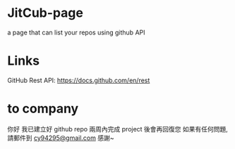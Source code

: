 # JitCub-page
a page that can list your repos using github API

# Links
GitHub Rest API: https://docs.github.com/en/rest

# to company
你好 我已建立好 github repo 
兩周內完成 project 後會再回復您
如果有任何問題, 請郵件到 
cy94295@gmail.com
感謝~

